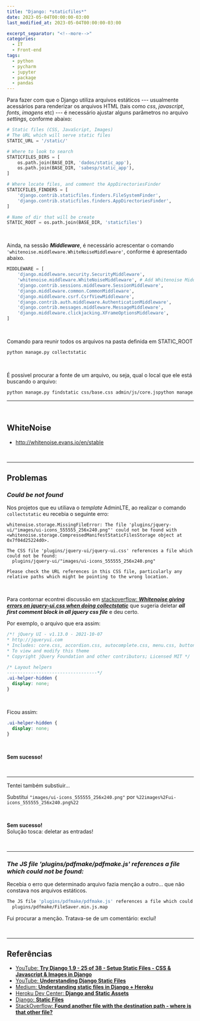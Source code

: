 ```yaml
---
title: "Django: *staticfiles*"
date: 2023-05-04T00:00:00-03:00
last_modified_at: 2023-05-04T00:00:00-03:00

excerpt_separator: "<!--more-->"
categories:
  - IT
  - Front-end
tags:
  - python
  - pycharm
  - jupyter
  - package
  - pandas
---
```


Para fazer com que o Django utiliza arquivos estáticos --- usualmente acessários para renderizar os arquivos HTML (tais como _css_, _javascript_, _fonts_, _imagens_ etc) --- é necessário ajustar alguns parâmetros no arquivo _settings_, conforme abaixo:

```python
# Static files (CSS, JavaScript, Images)
# The URL which will serve static files
STATIC_URL = '/static/'

# Where to look to search
STATICFILES_DIRS = [
    os.path.join(BASE_DIR, 'dados/static_app'),
    os.path.join(BASE_DIR, 'sabesp/static_app'),
]

# Where locate files, and comment the AppDirectoriesFinder
STATICFILES_FINDERS = [
    'django.contrib.staticfiles.finders.FileSystemFinder',
    'django.contrib.staticfiles.finders.AppDirectoriesFinder',
]

# Name of dir that will be create
STATIC_ROOT = os.path.join(BASE_DIR, 'staticfiles')
```

<br>

Ainda, na sessão **_Middleware_**, é necessário acrescentar o comando `'whitenoise.middleware.WhiteNoiseMiddleware'`, conforme é apresentado abaixo.

```python
MIDDLEWARE = [
    'django.middleware.security.SecurityMiddleware',
    'whitenoise.middleware.WhiteNoiseMiddleware', # Add Whitenoise Middleware
    'django.contrib.sessions.middleware.SessionMiddleware',
    'django.middleware.common.CommonMiddleware',
    'django.middleware.csrf.CsrfViewMiddleware',
    'django.contrib.auth.middleware.AuthenticationMiddleware',
    'django.contrib.messages.middleware.MessageMiddleware',
    'django.middleware.clickjacking.XFrameOptionsMiddleware',
]
```

<br>

Comando para reunir todos os arquivos na pasta definida em STATIC_ROOT

```bash
python manage.py collectstatic
```

<br>

É possivel procurar a fonte de um arquivo, ou seja, qual o local que ele está buscando o arquivo:

```bash
python manage.py findstatic css/base.css admin/js/core.jspython manage.py
```

---

<br>

## WhiteNoise

- http://whitenoise.evans.io/en/stable

<br>

---

## Problemas

### _Could be not found_

Nos projetos que eu utiliava o _template_ AdminLTE, ao realizar o comando `collectstatic` eu recebia o seguinte erro:

```
whitenoise.storage.MissingFileError: The file 'plugins/jquery-ui/"images/ui-icons_555555_256x240.png"' could not be found with <whitenoise.storage.CompressedManifestStaticFilesStorage object at 0x7f04d25224d0>.

The CSS file 'plugins/jquery-ui/jquery-ui.css' references a file which could not be found:
  plugins/jquery-ui/"images/ui-icons_555555_256x240.png"

Please check the URL references in this CSS file, particularly any
relative paths which might be pointing to the wrong location.

```

<br>

Para contornar econtrei discussão em [stackoverflow: **_Whitenoise giving errors on jquery-ui.css when doing collectstatic_**](https://stackoverflow.com/questions/47238946/whitenoise-giving-errors-on-jquery-ui-css-when-doing-collectstatic) que sugeria deletar **_all first comment block in all jquery css file_** e deu certo.

Por exemplo, o arquivo que era assim:

```css
/*! jQuery UI - v1.13.0 - 2021-10-07
* http://jqueryui.com
* Includes: core.css, accordion.css, autocomplete.css, menu.css, button.css, controlgroup.css, checkboxradio.css, datepicker.css, dialog.css, draggable.css, resizable.css, progressbar.css, selectable.css, selectmenu.css, slider.css, sortable.css, spinner.css, tabs.css, tooltip.css, theme.css
* To view and modify this theme
* Copyright jQuery Foundation and other contributors; Licensed MIT */

/* Layout helpers
----------------------------------*/
.ui-helper-hidden {
  display: none;
}
```

<br>

Ficou assim:

```css
.ui-helper-hidden {
  display: none;
}
```

<br>

**Sem sucesso!**

<br>

---

Tentei também substiuir...

Substitui `"images/ui-icons_555555_256x240.png"` por `%22images%2Fui-icons_555555_256x240.png%22`

<br>

**Sem sucesso!**<br>
Solução tosca: deletar as entradas!

<br>

---

### _The JS file 'plugins/pdfmake/pdfmake.js' references a file which could not be found:_

Recebia o erro que determinado arquivo fazia menção a outro... que não constava nos arquivos estáticos.

```bash
The JS file 'plugins/pdfmake/pdfmake.js' references a file which could not be found:
  plugins/pdfmake/FileSaver.min.js.map
```

Fui procurar a menção. Tratava-se de um comentário: excluí!

<br>

---

## Referências

- [YouTube: **Try Django 1.9 - 25 of 38 - Setup Static Files - CSS & Javascript & Images in Django**](https://www.youtube.com/watch?v=YH-ipgxlJzs)
- [YouTube: **Understanding Django Static Files**](https://www.youtube.com/watch?v=w9F9k-JHvcQ)
- [Medium: **Understanding static files in Django + Heroku**](https://medium.com/@vonkunesnewton/understanding-static-files-in-django-heroku-1b8d2f003977)
- [Heroku Dev Center: **Django and Static Assets**](https://devcenter.heroku.com/articles/django-assets)
- [Django: **Static Files**](https://docs.djangoproject.com/en/3.0/howto/static-files/)
- [StackOverflow: **Found another file with the destination path - where is that other file?**](https://stackoverflow.com/questions/35571256/found-another-file-with-the-destination-path-where-is-that-other-file)
